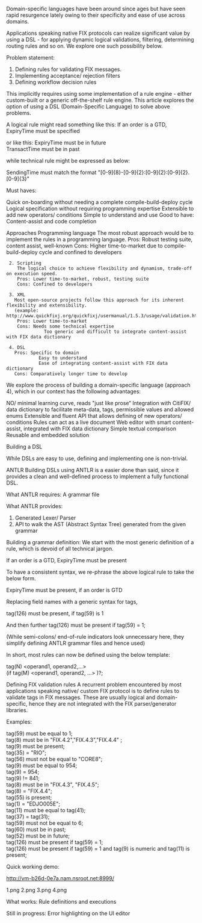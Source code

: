 Domain-specific languages have been around since ages but have seen rapid resurgence lately owing to their specificity and ease of use across domains.
 
Applications speaking native FIX protocols can realize significant value by using a DSL - for applying dynamic logical validations, filtering, determining routing rules and so on.
We explore one such possibility below.
 
Problem statement:
 
1) Defining rules for validating FIX messages.
2) Implementing acceptance/ rejection filters
3) Defining workflow decision rules
 
This implicitly requires using some implementation of a rule engine - either custom-built or a generic off-the-shelf rule engine.
This article explores the option of using a DSL (Domain-Specific Language) to solve above problems.
 
A logical rule might read something like this:
If an order is a GTD, ExpiryTime must be specified  
 
or like this:
ExpiryTime must be in future  
TransactTime must be in past  
 
while technical rule might be expressed as below:
 
SendingTime must match the format "[0-9]{8}-[0-9]{2}:[0-9]{2}:[0-9]{2}.[0-9]{3}"  
 
Must haves:
 
Quick on-boarding without needing a complete compile-build-deploy cycle
Logical specification without requiring programming expertise
Extensible to add new operators/ conditions
Simple to understand and use
Good to have:
Content-assist and code completion
 
Approaches
Programming language
        The most robust approach would be to implement the rules in a programming language.
        Pros: Robust testing suite, content assist, well-known
        Cons: Higher time-to-market due to compile-build-deploy cycle and confined to developers
 
     2. Scripting
        The logical choice to achieve flexibility and dynamism, trade-off on execution speed.
        Pros: Lower time-to-market, robust, testing suite
        Cons: Confined to developers
 
     3. XML
       Most open-source projects follow this approach for its inherent flexibility and extensibility.
       (example: http://www.quickfixj.org/quickfixj/usermanual/1.5.3/usage/validation.html)
        Pros: Lower time-to-market
        Cons: Needs some technical expertise
                  Too generic and difficult to integrate content-assist with FIX data dictionary
 
     4. DSL
       Pros: Specific to domain
                Easy to understand
                Ease of integrating content-assist with FIX data dictionary
       Cons: Comparatively longer time to develop
 
We explore the process of building a domain-specific language (approach 4), which in our context has the following advantages:
 
NO/ minimal learning curve, reads "just like prose“
Integration with CitiFIX/ data dictionary to facilitate meta-data, tags, permissible values and allowed enums
Extensible and fluent API that allows defining of new operators/ conditions
Rules can act as a live document
Web editor with smart content-assist, integrated with FIX data dictionary
Simple textual comparison
Reusable and embedded solution
 
Building a DSL
 
While DSLs are easy to use, defining and implementing one is non-trivial.
 
ANTLR
Building DSLs using ANTLR is a easier done than said, since it provides a clean and well-defined process to implement a fully functional DSL.
 
What ANTLR requires:
A grammar file
 
What ANTLR provides:
1) Generated Lexer/ Parser
2) API to walk the AST (Abstract Syntax Tree) generated from the given grammar
 
Building a grammar definition:
We start with the most generic definition of a rule, which is devoid of all technical jargon.
 
If an order is a GTD, ExpiryTime must be present  
 
To have a consistent syntax, we re-phrase the above logical rule to take the below form.
 
ExpiryTime must be present, if an order is GTD  
 
Replacing field names with a generic syntax for tags,
 
tag(126) must be present, if tag(59) is 1  
 
And then further
tag(126) must be present if tag(59) = 1;  
 
(While semi-colons/ end-of-rule indicators look unnecessary here, they simplify defining ANTLR grammar files and hence used)
 
In short, most rules can now be defined using the below template:
 
tag(N) <condition> <operator> <operand1, operand2,...>  
(if tag(M) <condition> <operator> <operand1, operand2, ...> )?;  
 
 
Defining FIX validation rules
A recurrent problem encountered by most applications speaking native/ custom FIX protocol is to define rules to validate tags in FIX messages.
These are usually logical and domain-specific, hence they are not integrated with the FIX parser/generator libraries.
 
Examples:
 
tag(59) must be equal to 1;  
tag(8) must be in "FIX.4.2","FIX.4.3","FIX.4.4" ;  
tag(9) must be present;  
tag(35) = "RIO";  
tag(56) must not be equal to "CORE8";  
tag(9) must be equal to 954;  
tag(9) = 954;  
tag(9) != 841;  
tag(8) must be in "FIX.4.3", "FIX.4.5";  
tag(8) = "FIX.4.4";  
tag(55) is present;  
tag(1) = "EDJO005E";  
tag(11) must be equal to tag(41);  
tag(37) = tag(31);  
tag(59) must not be equal to 6;  
tag(60) must be in past;  
tag(52) must be in future;  
tag(126) must be present if tag(59) = 1;  
tag(126) must be present if tag(59) = 1 and tag(9) is numeric and tag(11) is present;  
 
 
Quick working demo:
 
http://vm-b26d-0e7a.nam.nsroot.net:8999/
 
1.png
2.png
3.png
4.png
 
What works:
Rule definitions and executions
 
Still in progress:
Error highlighting on the UI editor
